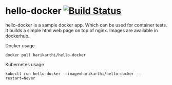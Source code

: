 # hello-docker [![Build Status](https://travis-ci.org/hari-karthig/hello-docker.svg?branch=master)](https://travis-ci.org/hari-karthig/hello-docker)

hello-docker is a sample docker app. Which can be used for container tests. It builds a simple html web page on top of nginx.
Images are available in dockerhub. 

Docker usage

```docker pull harikarthi/hello-docker```

Kubernetes usage

```kubectl run hello-docker --image=harikarthi/hello-docker --restart=Never```

